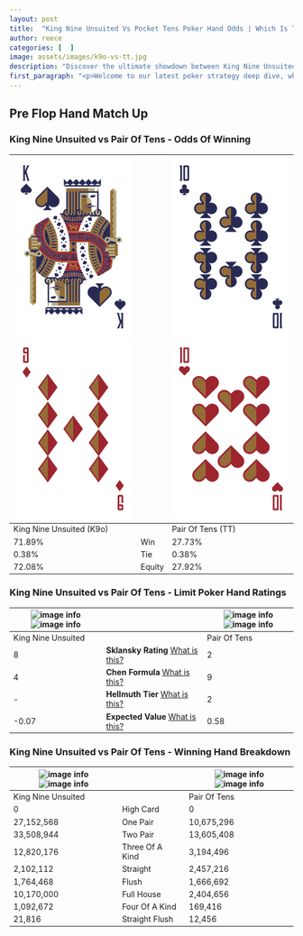 ```yaml
---
layout: post
title:  "King Nine Unsuited Vs Pocket Tens Poker Hand Odds | Which Is The Better Hand In Poker? A Complete Guide"
author: reece
categories: [  ]
image: assets/images/k9o-vs-tt.jpg
description: "Discover the ultimate showdown between King Nine Unsuited and Pair Of Tens in poker! Uncover the odds, strategies, and scenarios where one hand triumphs over the other. Get ready to up your poker game with this thrilling analysis."
first_paragraph: "<p>Welcome to our latest poker strategy deep dive, where we're pitting two distinct hands against each other in a high-stakes showdown: King Nine Unsuited vs Pair Of Tens.</p><p>In the dynamic world of poker, every decision counts, and knowing which hand holds the upper hand is key to your success at the table.</p><p>In this article, we'll dissect these two hands, explore the scenarios where one dominates the other, and equip you with the knowledge to make strategic choices that can tip the odds in your favor.</p><p>Get ready to unravel the intriguing dynamics of these poker hands and elevate your game to new heights.</p>"
---
```




[comment]: # (sp0)

## Pre Flop Hand Match Up

<div class="table hand-ratings" markdown="1"> 



### King Nine Unsuited vs Pair Of Tens - Odds Of Winning


    
| ![image info](assets/images/hand1/k.png) ![image info](assets/images/hand1/9o.png) |  | ![image info](assets/images/hand2/t.png) ![image info](assets/images/hand2/to.png) |
| -------- | -------- | -------- |
| King Nine Unsuited (K9o) |  | Pair Of Tens (TT) |
| 71.89% | Win | 27.73% |
| 0.38% | Tie | 0.38% |
| 72.08% | Equity | 27.92% |




[comment]: # (sp1)



### King Nine Unsuited vs Pair Of Tens - Limit Poker Hand Ratings


    
| ![image info](https://www.riverpairs.com/assets/images/hand1/k.png) ![image info](https://www.riverpairs.com/assets/images/hand1/9o.png) |  | ![image info](https://www.riverpairs.com/assets/images/hand2/t.png) ![image info](https://www.riverpairs.com/assets/images/hand2/to.png) |
| -------- | -------- | -------- |
| King Nine Unsuited |  | Pair Of Tens |
| 8 | **Sklansky Rating** [What is this?](/sklansky-rating-explained) | 2 |
| 4 | **Chen Formula** [What is this?](/chen-formula-explained) | 9 |
| - | **Hellmuth Tier** [What is this?](/Hellmuth-tier-explained) | 2 |
| -0.07 | **Expected Value** [What is this?](/expected-value-explained) | 0.58 |




[comment]: # (sp2)



### King Nine Unsuited vs Pair Of Tens - Winning Hand Breakdown


    
| ![image info](https://www.riverpairs.com/assets/images/hand1/k.png) ![image info](https://www.riverpairs.com/assets/images/hand1/9o.png) |  | ![image info](https://www.riverpairs.com/assets/images/hand2/t.png) ![image info](https://www.riverpairs.com/assets/images/hand2/to.png) |
| -------- | -------- | -------- |
| King Nine Unsuited |  | Pair Of Tens |
| 0 | High Card | 0 |
| 27,152,568 | One Pair | 10,675,296 |
| 33,508,944 | Two Pair | 13,605,408 |
| 12,820,176 | Three Of A Kind | 3,194,496 |
| 2,102,112 | Straight | 2,457,216 |
| 1,764,468 | Flush | 1,666,692 |
| 10,170,000 | Full House | 2,404,656 |
| 1,092,672 | Four Of A Kind | 169,416 |
| 21,816 | Straight Flush | 12,456 |




[comment]: # (sp3)



</div>

[comment]: # (sp4)



[comment]: # (sp5)

